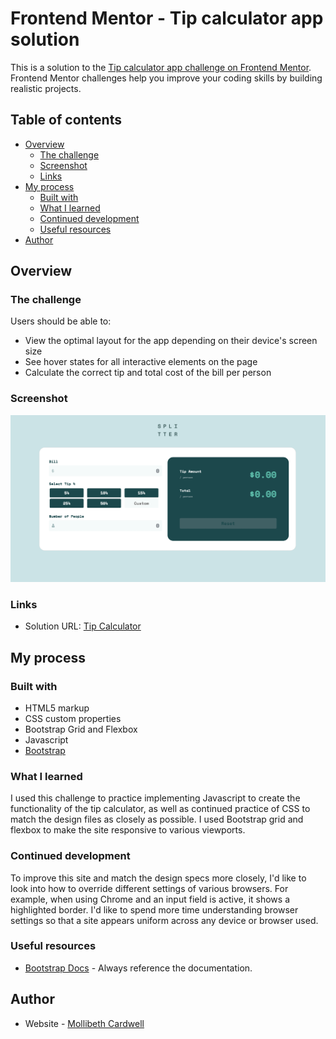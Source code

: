 # Frontend Mentor - Tip calculator app solution

This is a solution to the [Tip calculator app challenge on Frontend Mentor](https://www.frontendmentor.io/challenges/tip-calculator-app-ugJNGbJUX). Frontend Mentor challenges help you improve your coding skills by building realistic projects.

## Table of contents

- [Overview](#overview)
  - [The challenge](#the-challenge)
  - [Screenshot](#screenshot)
  - [Links](#links)
- [My process](#my-process)
  - [Built with](#built-with)
  - [What I learned](#what-i-learned)
  - [Continued development](#continued-development)
  - [Useful resources](#useful-resources)
- [Author](#author)



## Overview

### The challenge

Users should be able to:

- View the optimal layout for the app depending on their device's screen size
- See hover states for all interactive elements on the page
- Calculate the correct tip and total cost of the bill per person

### Screenshot

![](./screenshot.png)


### Links

- Solution URL: [Tip Calculator](https://mollibeth.dev/tip-calculator)


## My process

### Built with

- HTML5 markup
- CSS custom properties
- Bootstrap Grid and Flexbox
- Javascript
- [Bootstrap](https://getbootstrap.com/)



### What I learned

I used this challenge to practice implementing Javascript to create the functionality of the tip calculator, as well as continued practice of CSS to match the design files as closely as possible. I used Bootstrap grid and flexbox to make the site responsive to various viewports.


### Continued development

To improve this site and match the design specs more closely, I'd like to look into how to override different settings of various browsers. For example, when using Chrome and an input field is active, it shows a highlighted border. I'd like to spend more time understanding browser settings so that a site appears uniform across any device or browser used.

### Useful resources

- [Bootstrap Docs](https://getbootstrap.com/docs/5.2/layout/grid/) - Always reference the documentation.

## Author

- Website - [Mollibeth Cardwell](https://www.mollibeth.dev)
